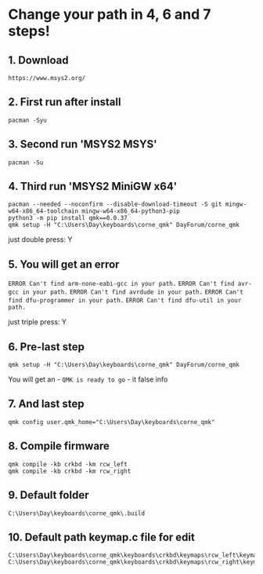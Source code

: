 # Change your path in 4, 6 and 7 steps!



## 1. Download
```
https://www.msys2.org/
```

## 2. First run after install
```
pacman -Syu
```

## 3. Second run 'MSYS2 MSYS'
```
pacman -Su
```

## 4. Third run 'MSYS2 MiniGW x64'
```
pacman --needed --noconfirm --disable-download-timeout -S git mingw-w64-x86_64-toolchain mingw-w64-x86_64-python3-pip
python3 -m pip install qmk==0.0.37
qmk setup -H "C:\Users\Day\keyboards\corne_qmk" DayForum/corne_qmk
```

just double press: Y

## 5. You will get an error
`ERROR Can't find arm-none-eabi-gcc in your path.`
`ERROR Can't find avr-gcc in your path.`
`ERROR Can't find avrdude in your path.`
`ERROR Can't find dfu-programmer in your path.`
`ERROR Can't find dfu-util in your path.`

just triple press: Y

## 6. Pre-last step
```
qmk setup -H "C:\Users\Day\keyboards\corne_qmk" DayForum/corne_qmk
```
You will get an - `QMK is ready to go` - it false info

## 7. And last step
```
qmk config user.qmk_home="C:\Users\Day\keyboards\corne_qmk"
```

## 8. Compile firmware
```
qmk compile -kb crkbd -km rcw_left
qmk compile -kb crkbd -km rcw_right
```

## 9. Default folder
```
C:\Users\Day\keyboards\corne_qmk\.build
```

## 10. Default path keymap.c file for edit
```
C:\Users\Day\keyboards\corne_qmk\keyboards\crkbd\keymaps\rcw_left\keymap.c
C:\Users\Day\keyboards\corne_qmk\keyboards\crkbd\keymaps\rcw_right\keymap.c
```
